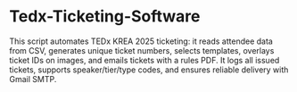 # Tedx-Ticketing-Software
This script automates TEDx KREA 2025 ticketing: it reads attendee data from CSV, generates unique ticket numbers, selects templates, overlays ticket IDs on images, and emails tickets with a rules PDF. It logs all issued tickets, supports speaker/tier/type codes, and ensures reliable delivery with Gmail SMTP.
